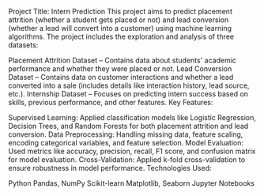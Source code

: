 Project Title: Intern Prediction
This project aims to predict placement attrition (whether a student gets placed or not) and lead conversion (whether a lead will convert into a customer) using machine learning algorithms. The project includes the exploration and analysis of three datasets:

Placement Attrition Dataset – Contains data about students' academic performance and whether they were placed or not.
Lead Conversion Dataset – Contains data on customer interactions and whether a lead converted into a sale (includes details like interaction history, lead source, etc.).
Internship Dataset – Focuses on predicting intern success based on skills, previous performance, and other features.
Key Features:

Supervised Learning: Applied classification models like Logistic Regression, Decision Trees, and Random Forests for both placement attrition and lead conversion.
Data Preprocessing: Handling missing data, feature scaling, encoding categorical variables, and feature selection.
Model Evaluation: Used metrics like accuracy, precision, recall, F1 score, and confusion matrix for model evaluation.
Cross-Validation: Applied k-fold cross-validation to ensure robustness in model performance.
Technologies Used:

Python
Pandas, NumPy
Scikit-learn
Matplotlib, Seaborn
Jupyter Notebooks
